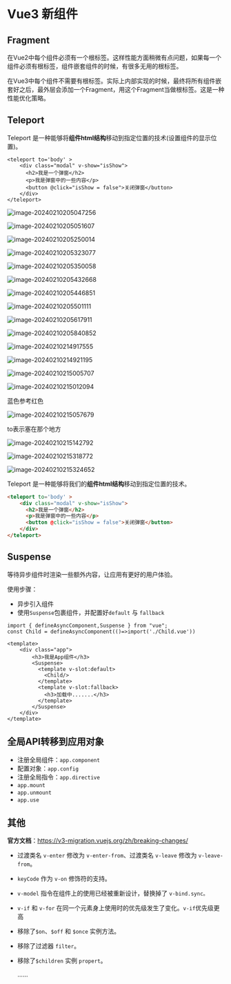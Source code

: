 # Vue3 新组件

## Fragment

在Vue2中每个组件必须有一个根标签。这样性能方面稍微有点问题，如果每一个组件必须有根标签，组件嵌套组件的时候，有很多无用的根标签。

在Vue3中每个组件不需要有根标签。实际上内部实现的时候，最终将所有组件嵌套好之后，最外层会添加一个Fragment，用这个Fragment当做根标签。这是一种性能优化策略。

## Teleport

Teleport 是一种能够将**组件html结构**移动到指定位置的技术(设置组件的显示位置)。

```vue
<teleport to='body' >
    <div class="modal" v-show="isShow">
      <h2>我是一个弹窗</h2>
      <p>我是弹窗中的一些内容</p>
      <button @click="isShow = false">关闭弹窗</button>
    </div>
</teleport>
```

![image-20240210205047256](assets/image-20240210205047256.png)

![image-20240210205051607](assets/image-20240210205051607.png)

![image-20240210205250014](assets/image-20240210205250014.png)

![image-20240210205323077](assets/image-20240210205323077.png)

![image-20240210205350058](assets/image-20240210205350058.png)

![image-20240210205432668](assets/image-20240210205432668.png)

![image-20240210205446851](assets/image-20240210205446851.png)

![image-20240210205501111](assets/image-20240210205501111.png)

![image-20240210205617911](assets/image-20240210205617911.png)

![image-20240210205840852](assets/image-20240210205840852.png)

![image-20240210214917555](assets/image-20240210214917555.png)

![image-20240210214921195](assets/image-20240210214921195.png)

![image-20240210215005707](assets/image-20240210215005707.png)



![image-20240210215012094](assets/image-20240210215012094.png)

蓝色参考红色

![image-20240210215057679](assets/image-20240210215057679.png)

to表示塞在那个地方

![image-20240210215142792](assets/image-20240210215142792.png)

![image-20240210215318772](assets/image-20240210215318772.png)

![image-20240210215324652](assets/image-20240210215324652.png)

Teleport 是一种能够将我们的**组件html结构**移动到指定位置的技术。

```html
<teleport to='body' >
    <div class="modal" v-show="isShow">
      <h2>我是一个弹窗</h2>
      <p>我是弹窗中的一些内容</p>
      <button @click="isShow = false">关闭弹窗</button>
    </div>
</teleport>
```

## Suspense

等待异步组件时渲染一些额外内容，让应用有更好的用户体验。

使用步骤： 

-  异步引入组件
-  使用`Suspense`包裹组件，并配置好`default` 与 `fallback`

```tsx
import { defineAsyncComponent,Suspense } from "vue";
const Child = defineAsyncComponent(()=>import('./Child.vue'))
```

```vue
<template>
    <div class="app">
        <h3>我是App组件</h3>
        <Suspense>
          <template v-slot:default>
            <Child/>
          </template>
          <template v-slot:fallback>
            <h3>加载中.......</h3>
          </template>
        </Suspense>
    </div>
</template>
```

## 全局API转移到应用对象

- 注册全局组件：`app.component`
- 配置对象：`app.config`
- 注册全局指令：`app.directive`
- `app.mount`
- `app.unmount`
- `app.use`

## 其他

**官方文档**：https://v3-migration.vuejs.org/zh/breaking-changes/

- 过渡类名 `v-enter` 修改为 `v-enter-from`、过渡类名 `v-leave` 修改为 `v-leave-from`。


- `keyCode` 作为 `v-on` 修饰符的支持。

- `v-model` 指令在组件上的使用已经被重新设计，替换掉了 `v-bind.sync。`

- `v-if` 和 `v-for` 在同一个元素身上使用时的优先级发生了变化。`v-if`优先级更高

- 移除了`$on`、`$off` 和 `$once` 实例方法。

- 移除了过滤器 `filter`。

- 移除了`$children` 实例 `propert`。

  ......